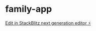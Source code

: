 # family-app

[Edit in StackBlitz next generation editor ⚡️](https://stackblitz.com/~/github.com/IzzatMuzhaffar/family-app)